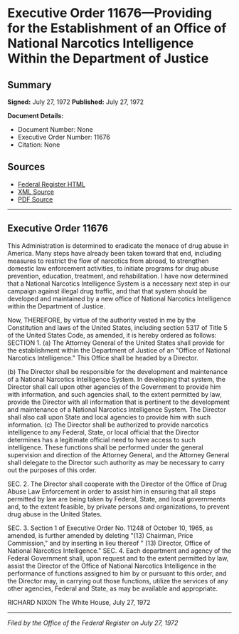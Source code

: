 # Executive Order 11676—Providing for the Establishment of an Office of National Narcotics Intelligence Within the Department of Justice

## Summary

**Signed:** July 27, 1972
**Published:** July 27, 1972

**Document Details:**
- Document Number: None
- Executive Order Number: 11676
- Citation: None

## Sources
- [Federal Register HTML](https://www.presidency.ucsb.edu/documents/executive-order-11676-providing-for-the-establishment-office-national-narcotics)
- [XML Source](None)
- [PDF Source](None)

---

## Executive Order 11676

This Administration is determined to eradicate the menace of drug abuse in America. Many steps have already been taken toward that end, including measures to restrict the flow of narcotics from abroad, to strengthen domestic law enforcement activities, to initiate programs for drug abuse prevention, education, treatment, and rehabilitation. I have now determined that a National Narcotics Intelligence System is a necessary next step in our campaign against illegal drug traffic, and that that system should be developed and maintained by a new office of National Narcotics Intelligence within the Department of Justice.

Now, THEREFORE, by virtue of the authority vested in me by the Constitution and laws of the United States, including section 5317 of Title 5 of the United States Code, as amended, it is hereby ordered as follows:
SECTION 1. (a) The Attorney General of the United States shall provide for the establishment within the Department of Justice of an "Office of National Narcotics Intelligence." This Office shall be headed by a Director.

(b) The Director shall be responsible for the development and maintenance of a National Narcotics Intelligence System. In developing that system, the Director shall call upon other agencies of the Government to provide him with information, and such agencies shall, to the extent permitted by law, provide the Director with all information that is pertinent to the development and maintenance of a National Narcotics Intelligence System. The Director shall also call upon State and local agencies to provide him with such information.
(c) The Director shall be authorized to provide narcotics intelligence to any Federal, State, or local official that the Director determines has a legitimate official need to have access to such intelligence. These functions shall be performed under the general supervision and direction of the Attorney General, and the Attorney General shall delegate to the Director such authority as may be necessary to carry out the purposes of this order.

SEC. 2. The Director shall cooperate with the Director of the Office of Drug Abuse Law Enforcement in order to assist him in ensuring that all steps permitted by law are being taken by Federal, State, and local governments and, to the extent feasible, by private persons and organizations, to prevent drug abuse in the United States.

SEC. 3. Section 1 of Executive Order No. 11248 of October 10, 1965, as amended, is further amended by deleting "(13) Chairman, Price Commission," and by inserting in lieu thereof " (13) Director, Office of National Narcotics Intelligence."
SEC. 4. Each department and agency of the Federal Government shall, upon request and to the extent permitted by law, assist the Director of the Office of National Narcotics Intelligence in the performance of functions assigned to him by or pursuant to this order, and the Director may, in carrying out those functions, utilize the services of any other agencies, Federal and State, as may be available and appropriate.

RICHARD NIXON
The White House,
July 27, 1972

---

*Filed by the Office of the Federal Register on July 27, 1972*
